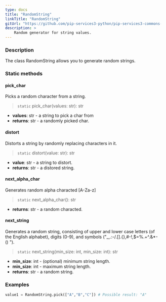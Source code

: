 ```yaml
---
type: docs
title: "RandomString"
linkTitle: "RandomString"
gitUrl: "https://github.com/pip-services3-python/pip-services3-commons-python"
description: >
    Random generator for string values.
---
```


### Description

The class RandomString allows you to generate random strings.

### Static methods

#### pick_char
Picks a random character from a string.

> `static` pick_char(values: str): str

- **values**: str - a string to pick a char from
- **returns**: str - a randomly picked char.

#### distort
Distorts a string by randomly replacing characters in it.

> `static` distort(value: str): str

- **value**: str - a string to distort.
- **returns**: str - a distored string.

#### next_alpha_char
Generates random alpha characted [A-Za-z]

> `static` next_alpha_char(): str

- **returns**: str - a random characted.

#### next_string
Generates a random string, consisting of upper and lower case letters (of the English alphabet), 
digits (0-9), and symbols ("_,.:-/.[].{},#-!,$=%.+^.&*-() ").

> `static` next_string(min_size: int, min_size: int): str

- **min_size**: int - (optional) minimum string length.
- **min_size**: int - maximum string length.
- **returns**: str - a random string.

### Examples

```python
value1 = RandomString.pick(["A","B","C"]) # Possible result: "A"
```
